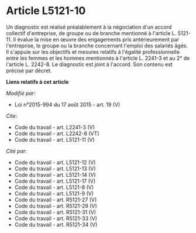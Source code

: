 # Article L5121-10

Un diagnostic est réalisé préalablement à la négociation d'un accord collectif d'entreprise, de groupe ou de branche
mentionné à l'article L. 5121-11. Il évalue la mise en œuvre des engagements pris antérieurement par l'entreprise, le groupe
ou la branche concernant l'emploi des salariés âgés. Il s'appuie sur les objectifs et mesures relatifs à l'égalité
professionnelle entre les femmes et les hommes mentionnés à l'article L. 2241-3 et au 2° de l'article L. 2242-8. Le
diagnostic est joint à l'accord. Son contenu est précisé par décret.

**Liens relatifs à cet article**

_Modifié par_:

  - Loi n°2015-994 du 17 août 2015 - art. 19 (V)

_Cite_:

  - Code du travail - art. L2241-3 (V)
  - Code du travail - art. L2242-8 (VT)
  - Code du travail - art. L5121-11 (V)

_Cité par_:

  - Code du travail - art. L5121-12 (V)
  - Code du travail - art. L5121-13 (V)
  - Code du travail - art. L5121-14 (V)
  - Code du travail - art. L5121-17 (V)
  - Code du travail - art. L5121-8 (V)
  - Code du travail - art. L5121-9 (V)
  - Code du travail - art. R5121-27 (V)
  - Code du travail - art. R5121-29 (V)
  - Code du travail - art. R5121-31 (V)
  - Code du travail - art. R5121-33 (V)
  - Code du travail - art. R5121-34 (V)
